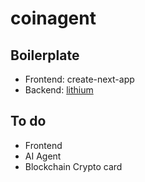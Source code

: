 # coinagent

## Boilerplate

- Frontend: create-next-app
- Backend: [lithium](https://github.com/wsvincent/lithium)

## To do

- Frontend
- AI Agent
- Blockchain Crypto card
